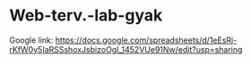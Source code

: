 # Web-terv.-lab-gyak

Google link: https://docs.google.com/spreadsheets/d/1eEsRj-rKfW0y5IaRSSshoxJsbizoOgI_1452VUe91Nw/edit?usp=sharing
